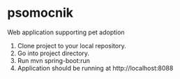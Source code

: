 # psomocnik
Web application supporting pet adoption

1. Clone project to your local repository.
2. Go into project directory.
3. Run mvn spring-boot:run
4. Application should be running at http://localhost:8088
